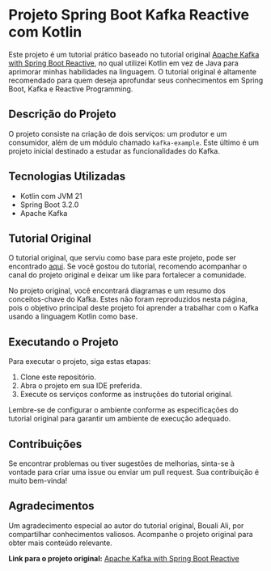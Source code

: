 # Projeto Spring Boot Kafka Reactive com Kotlin

Este projeto é um tutorial prático baseado no tutorial original [Apache Kafka with Spring Boot Reactive](https://github.com/ali-bouali/apache-kafka-with-spring-boot-reactive), no qual utilizei Kotlin em vez de Java para aprimorar minhas habilidades na linguagem. O tutorial original é altamente recomendado para quem deseja aprofundar seus conhecimentos em Spring Boot, Kafka e Reactive Programming.

## Descrição do Projeto

O projeto consiste na criação de dois serviços: um produtor e um consumidor, além de um módulo chamado `kafka-example`. Este último é um projeto inicial destinado a estudar as funcionalidades do Kafka.

## Tecnologias Utilizadas

- Kotlin com JVM 21
- Spring Boot 3.2.0
- Apache Kafka

## Tutorial Original

O tutorial original, que serviu como base para este projeto, pode ser encontrado [aqui](https://github.com/ali-bouali/apache-kafka-with-spring-boot-reactive). Se você gostou do tutorial, recomendo acompanhar o canal do projeto original e deixar um like para fortalecer a comunidade.

No projeto original, você encontrará diagramas e um resumo dos conceitos-chave do Kafka. Estes não foram reproduzidos nesta página, pois o objetivo principal deste projeto foi aprender a trabalhar com o Kafka usando a linguagem Kotlin como base.

## Executando o Projeto

Para executar o projeto, siga estas etapas:

1. Clone este repositório.
2. Abra o projeto em sua IDE preferida.
3. Execute os serviços conforme as instruções do tutorial original.

Lembre-se de configurar o ambiente conforme as especificações do tutorial original para garantir um ambiente de execução adequado.

## Contribuições

Se encontrar problemas ou tiver sugestões de melhorias, sinta-se à vontade para criar uma issue ou enviar um pull request. Sua contribuição é muito bem-vinda!

## Agradecimentos

Um agradecimento especial ao autor do tutorial original, Bouali Ali, por compartilhar conhecimentos valiosos. Acompanhe o projeto original para obter mais conteúdo relevante.

**Link para o projeto original:** [Apache Kafka with Spring Boot Reactive](https://github.com/ali-bouali/apache-kafka-with-spring-boot-reactive)
